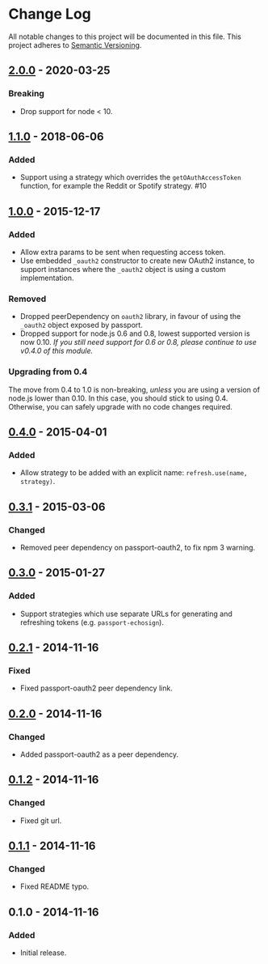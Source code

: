 # Change Log
All notable changes to this project will be documented in this file.
This project adheres to [Semantic Versioning](http://semver.org/).

## [2.0.0] - 2020-03-25
### Breaking
- Drop support for node < 10.

## [1.1.0] - 2018-06-06
### Added
- Support using a strategy which overrides the `getOAuthAccessToken` function, for example the Reddit or Spotify strategy. #10

## [1.0.0] - 2015-12-17
### Added
- Allow extra params to be sent when requesting access token.
- Use embedded `_oauth2` constructor to create new OAuth2 instance, to support instances where the `_oauth2` object is using a custom implementation.

### Removed
- Dropped peerDependency on `oauth2` library, in favour of using the `_oauth2` object exposed by passport.
- Dropped support for node.js 0.6 and 0.8, lowest supported version is now 0.10. _If you still need support for 0.6 or 0.8, please continue to use v0.4.0 of this module._

### Upgrading from 0.4

The move from 0.4 to 1.0 is non-breaking, _unless_ you are using a version of node.js lower than 0.10. In this case, you should stick to using 0.4. Otherwise, you can safely upgrade with no code changes required.

## [0.4.0] - 2015-04-01
### Added
- Allow strategy to be added with an explicit name: `refresh.use(name, strategy)`.

## [0.3.1] - 2015-03-06
### Changed
- Removed peer dependency on passport-oauth2, to fix npm 3 warning.

## [0.3.0] - 2015-01-27
### Added
- Support strategies which use separate URLs for generating and refreshing tokens (e.g. `passport-echosign`).

## [0.2.1] - 2014-11-16
### Fixed
- Fixed passport-oauth2 peer dependency link.

## [0.2.0] - 2014-11-16
### Changed
- Added passport-oauth2 as a peer dependency.

## [0.1.2] - 2014-11-16
### Changed
- Fixed git url.

## [0.1.1] - 2014-11-16
### Changed
- Fixed README typo.

## 0.1.0 - 2014-11-16
### Added
- Initial release.

[2.0.0]: https://github.com/fiznool/passport-oauth2-refresh/compare/v1.1.0...v2.0.0
[1.1.0]: https://github.com/fiznool/passport-oauth2-refresh/compare/v1.0.0...v1.1.0
[1.0.0]: https://github.com/fiznool/passport-oauth2-refresh/compare/v0.4.0...v1.0.0
[0.4.0]: https://github.com/fiznool/passport-oauth2-refresh/compare/v0.3.1...v0.4.0
[0.3.1]: https://github.com/fiznool/passport-oauth2-refresh/compare/v0.3.0...v0.3.1
[0.3.0]: https://github.com/fiznool/passport-oauth2-refresh/compare/v0.2.1...v0.3.0
[0.2.1]: https://github.com/fiznool/passport-oauth2-refresh/compare/v0.2.0...v0.2.1
[0.2.0]: https://github.com/fiznool/passport-oauth2-refresh/compare/v0.1.2...v0.2.0
[0.1.2]: https://github.com/fiznool/passport-oauth2-refresh/compare/v0.1.1...v0.1.2
[0.1.1]: https://github.com/fiznool/passport-oauth2-refresh/compare/v0.1.0...v0.1.1
